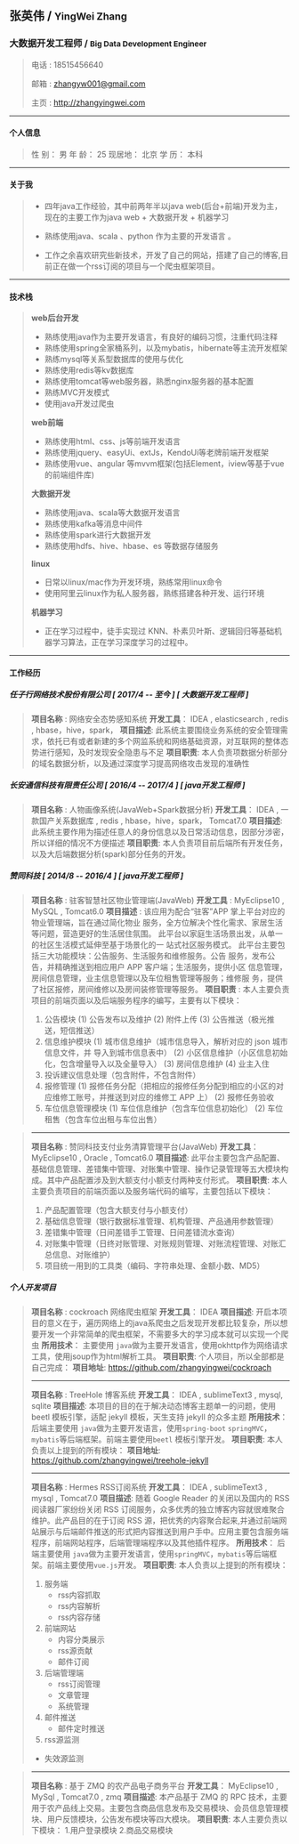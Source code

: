 ## 张英伟 / <small>YingWei Zhang</small>
### 大数据开发工程师 / <small>Big Data Development Engineer</small>

>电话 : 18515456640
>
>邮箱 : zhangyw001@gmail.com
>
>主页 : http://zhangyingwei.com

---

#### 个人信息
>性 别： 男
>年 龄： 25
>现居地： 北京
>学 历： 本科

---
#### 关于我
> * 四年java工作经验，其中前两年半以java web(后台+前端)开发为主，现在的主要工作为java web + 大数据开发 + 机器学习
> 
> * 熟练使用java、scala 、python 作为主要的开发语言 。
> 
> * 工作之余喜欢研究些新技术，开发了自己的网站，搭建了自己的博客,目前正在做一个rss订阅的项目与一个爬虫框架项目。

---
#### 技术栈
> **web后台开发**
> 
> * 熟练使用java作为主要开发语言，有良好的编码习惯，注重代码注释
> * 熟练使用spring全家桶系列，以及mybatis，hibernate等主流开发框架
> * 熟练mysql等关系型数据库的使用与优化
> * 熟练使用redis等kv数据库
> * 熟练使用tomcat等web服务器，熟悉nginx服务器的基本配置
> * 熟练MVC开发模式
> * 使用java开发过爬虫
> 
> **web前端**
> 
> * 熟练使用html、css、js等前端开发语言
> * 熟练使用jquery、easyUi、extJs，KendoUi等老牌前端开发框架
> * 熟练使用vue、angular 等mvvm框架(包括Element，iview等基于vue的前端组件库)
> 
> **大数据开发**
> 
> * 熟练使用java、scala等大数据开发语言
> * 熟练使用kafka等消息中间件
> * 熟练使用spark进行大数据开发
> * 熟练使用hdfs、hive、hbase、es 等数据存储服务
> 
> **linux**
> 
> * 日常以linux/mac作为开发环境，熟练常用linux命令
> * 使用阿里云linux作为私人服务器，熟练搭建各种开发、运行环境
>
> **机器学习**
>
> * 正在学习过程中，徒手实现过 KNN、朴素贝叶斯、逻辑回归等基础机器学习算法，正在学习深度学习的过程中。


---
#### 工作经历
##### 任子行网络技术股份有限公司 [ 2017/4 -- 至今 ] [ 大数据开发工程师 ] </br>
> **项目名称** : 网络安全态势感知系统
**开发工具**： IDEA , elasticsearch , redis , hbase，hive，spark，
**项目描述**: 此系统主要围绕业务系统的安全管理需求，依托已有或者新建的多个网监系统和网络基础资源，对互联网的整体态势进行感知，及时发现安全隐患与不足
**项目职责**: 本人负责项数据分析部分的域名数据分析，以及通过深度学习提高网络攻击发现的准确性 
##### 长安通信科技有限责任公司 [ 2016/4 -- 2017/4 ] [ java开发工程师 ]
> **项目名称** : 人物画像系统(JavaWeb+Spark数据分析)
**开发工具**： IDEA , 一款国产关系数据库 , redis , hbase，hive，spark， Tomcat7.0
**项目描述**: 此系统主要作用为描述任意人的身份信息以及日常活动信息，因部分涉密，所以详细的情况不方便描述
**项目职责**: 本人负责项目前后端所有开发任务，以及大后端数据分析(spark)部分任务的开发。
##### 赞同科技 [ 2014/8 -- 2016/4 ] [ java开发工程师 ]
> **项目名称** : 驻客智慧社区物业管理端(JavaWeb) 
**开发工具** : MyEclipse10 , MySQL , Tomcat6.0 
**项目描述** : 该应用为配合“驻客”APP 掌上平台对应的物业管理端，旨在通过简化物业
服务，全方位解决个性化需求、家居生活等问题，营造更好的生活居住氛围。
此平台以家庭生活场景出发，从单一的社区生活模式延伸至基于场景化的一
站式社区服务模式。
此平台主要包括三大功能模块：公告服务、生活服务和维修服务。公告
服务，发布公告，并精确推送到相应用户 APP 客户端；生活服务，提供小区
信息管理，房间信息管理，业主信息管理以及车位租售管理等服务；维修服
务，提供了社区报修，房间维修以及房间装修管理等服务。
**项目职责** : 本人主要负责项目的前端页面以及后端服务程序的编写，主要有以下模块：
>1. 公告模块
(1) 公告发布以及维护
(2) 附件上传
(3) 公告推送（极光推送，短信推送）
>2. 信息维护模块
(1) 城市信息维护（城市信息导入，解析对应的 json 城市信息文件，并
导入到城市信息表中）
(2) 小区信息维护（小区信息初始化，包含增量导入以及全量导入）
(3) 房间信息维护
(4) 业主入住
>3. 投诉建议信息处理（包含附件，不包含附件）
>4. 报修管理
>(1) 报修任务分配（把相应的报修任务分配到相应的小区的对应维修工账号，并推送到对应的维修工 APP 上）
>(2) 报修任务验收
>5. 车位信息管理模块
> (1) 车位信息维护（包含车位信息初始化）
> (2) 车位租售（包含车位出租与车位出售）

> -----
> **项目名称** : 赞同科技支付业务清算管理平台(JavaWeb)
**开发工具**： MyEclipse10 , Oracle , Tomcat6.0
**项目描述**: 此平台主要包含产品配置、基础信息管理、差错集中管理、对账集中管理、操作记录管理等五大模块构成。其中产品配置涉及到大额支付小额支付两种支付形式。
**项目职责**: 本人主要负责项目的前端页面以及服务端代码的编写，主要包括以下模块：
> 1. 产品配置管理（包含大额支付与小额支付）
> 2. 基础信息管理（银行数据标准管理、机构管理、产品通用参数管理）
> 3. 差错集中管理（日间差错手工管理、日间差错流水查询）
> 4. 对账集中管理（日终对账管理、对账规则管理、对账流程管理、对账汇总信息、对账维护）
> 5. 项目统一用到的工具类（编码、字符串处理、金额小数、MD5）
##### 个人开发项目


> **项目名称** :  cockroach 网络爬虫框架
> **开发工具**： IDEA
> **项目描述**:  开启本项目的意义在于，遍历网络上的java系爬虫之后发现开发都比较复杂，所以想要开发一个非常简单的爬虫框架，不需要多大的学习成本就可以实现一个爬虫
> **所用技术**： 主要使用 `java`做为主要开发语言，使用okhttp作为网络请求工具，使用jsoup作为html解析工具。
> **项目职责**: 个人项目，所以全部都是自己完成：
> **项目地址**: https://github.com/zhangyingwei/cockroach
>
> ---
> **项目名称** :  TreeHole 博客系统
> **开发工具**： IDEA , sublimeText3 , mysql, sqlite
> **项目描述**:  本项目的目的在于解决动态博客主题单一的问题，使用 beetl 模板引擎，适配 jekyll 模板，天生支持 jekyll 的众多主题
> **所用技术**： 后端主要使用 `java`做为主要开发语言，使用`spring-boot` `springMVC`，`mybatis`等后端框架。前端主要使用`beetl` 模板引擎开发。
> **项目职责**: 本人负责以上提到的所有模块：
> **项目地址**: https://github.com/zhangyingwei/treehole-jekyll
>
> ---
>
> **项目名称** : Hermes RSS订阅系统
**开发工具**： IDEA , sublimeText3 , mysql , Tomcat7.0
**项目描述**: 随着 Google Reader 的关闭以及国内的 RSS 阅读器厂家纷纷关闭 RSS 订阅服务，众多优秀的独立博客内容就很难聚合维护。此产品目的在于订阅 RSS 源，把优秀的内容聚合起来,并通过前端网站展示与后端邮件推送的形式把内容推送到用户手中。应用主要包含服务端程序，前端网站程序，后端管理端程序以及其他插件程序。
**所用技术**： 后端主要使用 `java`做为主要开发语言，使用`springMVC`，`mybatis`等后端框架。前端主要使用`vue.js`开发。
**项目职责**: 本人负责以上提到的所有模块：
>1. 服务端
>	 * rss内容抓取
>	 * rss内容解析
>	 * rss内容存储
>2. 前端网站
>	 * 内容分类展示
>	 * rss源贡献
>	 * 邮件订阅
>3. 后端管理端
>	 * rss订阅管理
>	 * 文章管理
>	 * 系统管理
>4. 邮件推送
>	 * 邮件定时推送
>5. rss源监测
> * 失效源监测

> ---
> **项目名称** : 基于 ZMQ 的农产品电子商务平台
**开发工具**： MyEclipse10 , MySql , Tomcat7.0 , zmq
**项目描述**: 本产品基于 ZMQ 的 RPC 技术，主要用于农产品线上交易。主要包含商品信息发布及交易模块、会员信息管理模块、用户反馈模块，公告发布模块等四大模块。
> **项目职责**: 本人主要负责以下模块：
> 1.用户登录模块
> 2.商品交易模块
